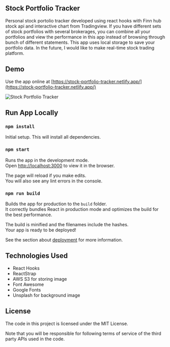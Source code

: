 ## Stock Portfolio Tracker

Personal stock portolio tracker developed using react hooks with Finn hub stock api and interactive chart from Tradingview. If you have different sets of stock portfolios with several brokerages, you can combine all your portfolios and view the performance in this app instead of browsing through bunch of different statements. This app uses local storage to save your portfolio data. In the future, I would like to make real-time stock trading platform.   

## Demo

Use the app online at [https://stock-portfolio-tracker.netlify.app/](https://stock-portfolio-tracker.netlify.app/)

![Stock Portfolio Tracker](demo/stock-portfolio-tracker-demo.gif)

## Run App Locally

### `npm install`

Initial setup. This will install all dependencies.

### `npm start`

Runs the app in the development mode.<br />
Open [http://localhost:3000](http://localhost:3000) to view it in the browser.

The page will reload if you make edits.<br />
You will also see any lint errors in the console.

### `npm run build`

Builds the app for production to the `build` folder.<br />
It correctly bundles React in production mode and optimizes the build for the best performance.

The build is minified and the filenames include the hashes.<br />
Your app is ready to be deployed!

See the section about [deployment](https://facebook.github.io/create-react-app/docs/deployment) for more information.

## Technologies Used

* React Hooks
* ReactStrap
* AWS S3 for storing image
* Font Awesome
* Google Fonts
* Unsplash for background image

## License

The code in this project is licensed under the MIT License.

Note that you will be responsible for following terms of service of the third party APIs used in the code.

